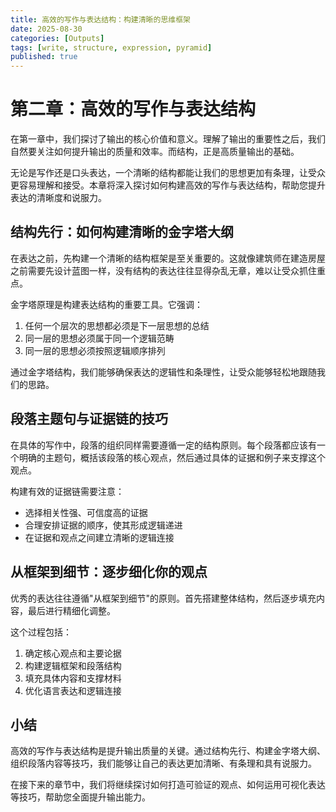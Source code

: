 ```yaml
---
title: 高效的写作与表达结构：构建清晰的思维框架
date: 2025-08-30
categories: [Outputs]
tags: [write, structure, expression, pyramid]
published: true
---
```


# 第二章：高效的写作与表达结构

在第一章中，我们探讨了输出的核心价值和意义。理解了输出的重要性之后，我们自然要关注如何提升输出的质量和效率。而结构，正是高质量输出的基础。

无论是写作还是口头表达，一个清晰的结构都能让我们的思想更加有条理，让受众更容易理解和接受。本章将深入探讨如何构建高效的写作与表达结构，帮助您提升表达的清晰度和说服力。

## 结构先行：如何构建清晰的金字塔大纲

在表达之前，先构建一个清晰的结构框架是至关重要的。这就像建筑师在建造房屋之前需要先设计蓝图一样，没有结构的表达往往显得杂乱无章，难以让受众抓住重点。

金字塔原理是构建表达结构的重要工具。它强调：
1. 任何一个层次的思想都必须是下一层思想的总结
2. 同一层的思想必须属于同一个逻辑范畴
3. 同一层的思想必须按照逻辑顺序排列

通过金字塔结构，我们能够确保表达的逻辑性和条理性，让受众能够轻松地跟随我们的思路。

## 段落主题句与证据链的技巧

在具体的写作中，段落的组织同样需要遵循一定的结构原则。每个段落都应该有一个明确的主题句，概括该段落的核心观点，然后通过具体的证据和例子来支撑这个观点。

构建有效的证据链需要注意：
- 选择相关性强、可信度高的证据
- 合理安排证据的顺序，使其形成逻辑递进
- 在证据和观点之间建立清晰的逻辑连接

## 从框架到细节：逐步细化你的观点

优秀的表达往往遵循"从框架到细节"的原则。首先搭建整体结构，然后逐步填充内容，最后进行精细化调整。

这个过程包括：
1. 确定核心观点和主要论据
2. 构建逻辑框架和段落结构
3. 填充具体内容和支撑材料
4. 优化语言表达和逻辑连接

## 小结

高效的写作与表达结构是提升输出质量的关键。通过结构先行、构建金字塔大纲、组织段落内容等技巧，我们能够让自己的表达更加清晰、有条理和具有说服力。

在接下来的章节中，我们将继续探讨如何打造可验证的观点、如何运用可视化表达等技巧，帮助您全面提升输出能力。